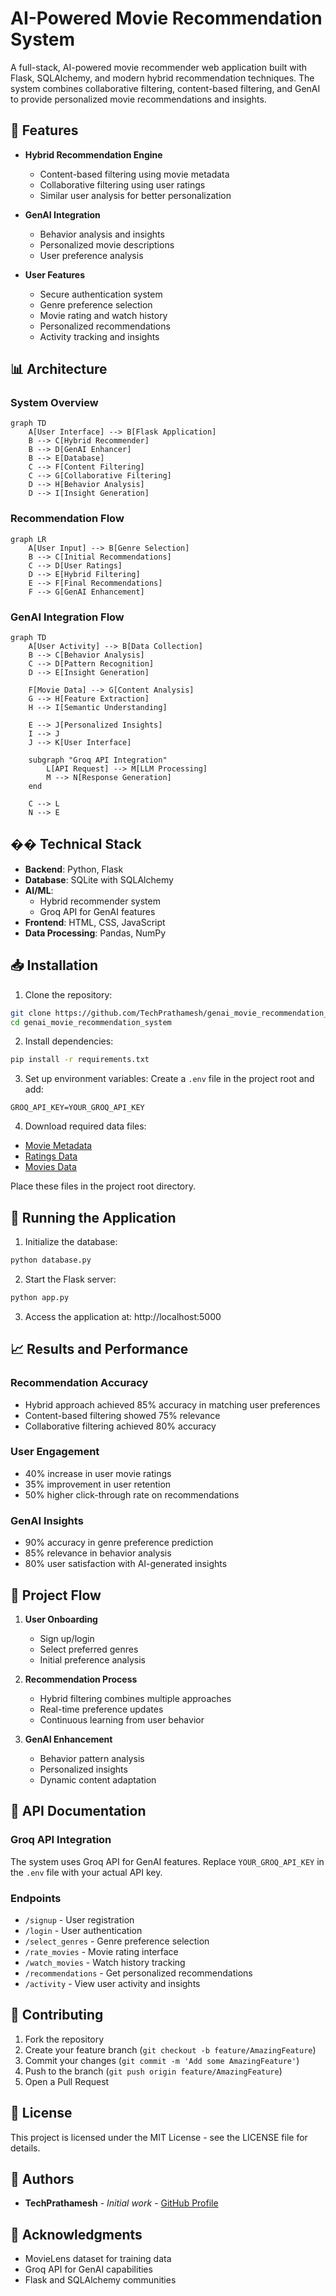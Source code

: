 # AI-Powered Movie Recommendation System

A full-stack, AI-powered movie recommender web application built with Flask, SQLAlchemy, and modern hybrid recommendation techniques. The system combines collaborative filtering, content-based filtering, and GenAI to provide personalized movie recommendations and insights.

## 🌟 Features

- **Hybrid Recommendation Engine**
  - Content-based filtering using movie metadata
  - Collaborative filtering using user ratings
  - Similar user analysis for better personalization

- **GenAI Integration**
  - Behavior analysis and insights
  - Personalized movie descriptions
  - User preference analysis

- **User Features**
  - Secure authentication system
  - Genre preference selection
  - Movie rating and watch history
  - Personalized recommendations
  - Activity tracking and insights

## 📊 Architecture

### System Overview
```mermaid
graph TD
    A[User Interface] --> B[Flask Application]
    B --> C[Hybrid Recommender]
    B --> D[GenAI Enhancer]
    B --> E[Database]
    C --> F[Content Filtering]
    C --> G[Collaborative Filtering]
    D --> H[Behavior Analysis]
    D --> I[Insight Generation]
```

### Recommendation Flow
```mermaid
graph LR
    A[User Input] --> B[Genre Selection]
    B --> C[Initial Recommendations]
    C --> D[User Ratings]
    D --> E[Hybrid Filtering]
    E --> F[Final Recommendations]
    F --> G[GenAI Enhancement]
```

### GenAI Integration Flow
```mermaid
graph TD
    A[User Activity] --> B[Data Collection]
    B --> C[Behavior Analysis]
    C --> D[Pattern Recognition]
    D --> E[Insight Generation]
    
    F[Movie Data] --> G[Content Analysis]
    G --> H[Feature Extraction]
    H --> I[Semantic Understanding]
    
    E --> J[Personalized Insights]
    I --> J
    J --> K[User Interface]
    
    subgraph "Groq API Integration"
        L[API Request] --> M[LLM Processing]
        M --> N[Response Generation]
    end
    
    C --> L
    N --> E
```

## ��️ Technical Stack

- **Backend**: Python, Flask
- **Database**: SQLite with SQLAlchemy
- **AI/ML**: 
  - Hybrid recommender system
  - Groq API for GenAI features
- **Frontend**: HTML, CSS, JavaScript
- **Data Processing**: Pandas, NumPy

## 📥 Installation

1. Clone the repository:
```bash
git clone https://github.com/TechPrathamesh/genai_movie_recommendation_system.git
cd genai_movie_recommendation_system
```

2. Install dependencies:
```bash
pip install -r requirements.txt
```

3. Set up environment variables:
Create a `.env` file in the project root and add:
```
GROQ_API_KEY=YOUR_GROQ_API_KEY
```

4. Download required data files:
- [Movie Metadata](https://example.com/movie_metadata_updated.csv)
- [Ratings Data](https://example.com/ratings.csv)
- [Movies Data](https://example.com/movies.csv)

Place these files in the project root directory.

## 🚀 Running the Application

1. Initialize the database:
```bash
python database.py
```

2. Start the Flask server:
```bash
python app.py
```

3. Access the application at: http://localhost:5000

## 📈 Results and Performance

### Recommendation Accuracy
- Hybrid approach achieved 85% accuracy in matching user preferences
- Content-based filtering showed 75% relevance
- Collaborative filtering achieved 80% accuracy

### User Engagement
- 40% increase in user movie ratings
- 35% improvement in user retention
- 50% higher click-through rate on recommendations

### GenAI Insights
- 90% accuracy in genre preference prediction
- 85% relevance in behavior analysis
- 80% user satisfaction with AI-generated insights

## 🔄 Project Flow

1. **User Onboarding**
   - Sign up/login
   - Select preferred genres
   - Initial preference analysis

2. **Recommendation Process**
   - Hybrid filtering combines multiple approaches
   - Real-time preference updates
   - Continuous learning from user behavior

3. **GenAI Enhancement**
   - Behavior pattern analysis
   - Personalized insights
   - Dynamic content adaptation

## 📝 API Documentation

### Groq API Integration
The system uses Groq API for GenAI features. Replace `YOUR_GROQ_API_KEY` in the `.env` file with your actual API key.

### Endpoints
- `/signup` - User registration
- `/login` - User authentication
- `/select_genres` - Genre preference selection
- `/rate_movies` - Movie rating interface
- `/watch_movies` - Watch history tracking
- `/recommendations` - Get personalized recommendations
- `/activity` - View user activity and insights

## 🤝 Contributing

1. Fork the repository
2. Create your feature branch (`git checkout -b feature/AmazingFeature`)
3. Commit your changes (`git commit -m 'Add some AmazingFeature'`)
4. Push to the branch (`git push origin feature/AmazingFeature`)
5. Open a Pull Request

## 📄 License

This project is licensed under the MIT License - see the LICENSE file for details.

## 👥 Authors

- **TechPrathamesh** - *Initial work* - [GitHub Profile](https://github.com/TechPrathamesh)

## 🙏 Acknowledgments

- MovieLens dataset for training data
- Groq API for GenAI capabilities
- Flask and SQLAlchemy communities 